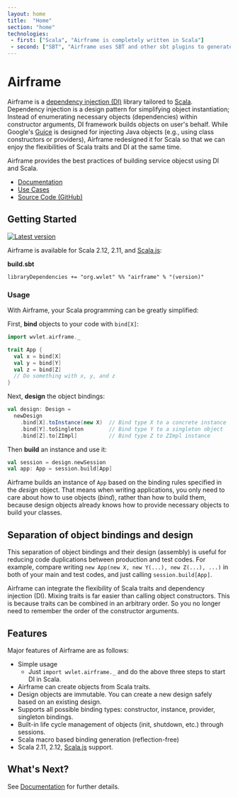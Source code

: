 ```yaml
---
layout: home
title:  "Home"
section: "home"
technologies:
 - first: ["Scala", "Airframe is completely written in Scala"]
 - second: ["SBT", "Airframe uses SBT and other sbt plugins to generate microsites easily"]
---
```

# Airframe

Airframe is a [dependency injection (DI)](https://en.wikipedia.org/wiki/Dependency_injection) library tailored to [Scala](https://www.scala-lang.org/). Dependency injection is a design pattern for simplifying object instantiation; Instead of enumerating necessary objects (dependencies) within constructor arguments, DI framework builds objects on user's behalf. While Google's [Guice](https://github.com/google/guice) is designed for injecting Java objects (e.g., using class constructors or providers), Airframe redesigned it for Scala so that we can enjoy the flexibilities of Scala traits and DI at the same time.

Airframe provides the best practices of building service objecst using DI and Scala.

- [Documentation](docs)
- [Use Cases](docs/use-cases.html)
- [Source Code (GitHub)](https://github.com/wvlet/airframe)

## Getting Started
 [![Latest version](https://index.scala-lang.org/wvlet/airframe/airframe/latest.svg?color=orange)](https://index.scala-lang.org/wvlet/airframe)

Airframe is available for Scala 2.12, 2.11, and [Scala.js](https://www.scala-js.org/):

**build.sbt**
```
libraryDependencies += "org.wvlet" %% "airframe" % "(version)"
```

### Usage

With Airframe, your Scala programming can be greatly simplified:

First, **bind** objects to your code with `bind[X]`:
```scala
import wvlet.airframe._

trait App {
  val x = bind[X]
  val y = bind[Y]
  val z = bind[Z]
  // Do something with x, y, and z
}
```

Next, **design** the object bindings:
```scala
val design: Design =
  newDesign
    .bind[X].toInstance(new X)  // Bind type X to a concrete instance
    .bind[Y].toSingleton        // Bind type Y to a singleton object
    .bind[Z].to[ZImpl]          // Bind type Z to ZImpl instance
```

Then **build** an instance and use it:
```scala
val session = design.newSession
val app: App = session.build[App]
```

Airframe builds an instance of `App` based on the binding rules specified in the *design* object. That means when writing applications, you only need to care about how to use objects (*bind*), rather than how to build them, because design objects already knows how to provide necessary objects to build your classes.

## Separation of object bindings and design

This separation of object bindings and their design (assembly) is useful for reducing code duplications between production and test codes. For example, compare writing `new App(new X, new Y(...), new Z(...), ...)` in both of your main and test codes, and just calling `session.build[App]`.

Airframe can integrate the flexibility of Scala traits and dependency injection (DI). Mixing traits is far easier than calling object constructors. This is because traits can be combined in an arbitrary order. So you no longer need to remember the order of the constructor arguments.

## Features

Major features of Airframe are as follows:

- Simple usage
  - Just `import wvlet.airframe._` and do the above three steps to start DI in Scala.
- Airframe can create objects from Scala traits.
- Design objects are immutable. You can create a new design safely based on an existing design.
- Supports all possible binding types: constructor, instance, provider, singleton bindings.
- Built-in life cycle management of objects (init, shutdown, etc.) through sessions.
- Scala macro based binding generation (reflection-free)
- Scala 2.11, 2.12, [Scala.js](https://www.scala-js.org/) support.

## What's Next?

See [Documentation](docs) for further details.
